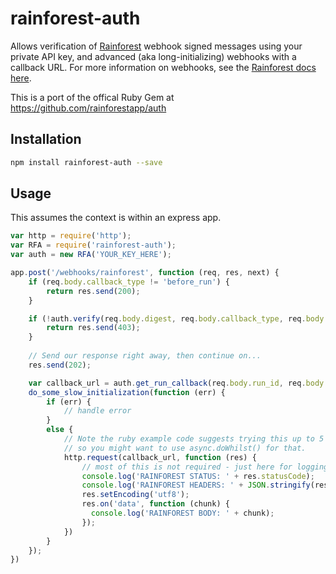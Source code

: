 # rainforest-auth
Allows verification of [Rainforest](https://www.rainforestqa.com/) webhook signed messages using your private API key, and advanced (aka long-initializing) webhooks with a callback URL. For more information on webhooks, see the [Rainforest docs here](http://support.rainforestqa.com/hc/en-us/articles/203606313-Webhooks).

This is a port of the offical Ruby Gem at https://github.com/rainforestapp/auth

## Installation

```bash
npm install rainforest-auth --save
```

## Usage

This assumes the context is within an express app.

```javascript
var http = require('http');
var RFA = require('rainforest-auth');
var auth = new RFA('YOUR_KEY_HERE');

app.post('/webhooks/rainforest', function (req, res, next) {
    if (req.body.callback_type != 'before_run') {
        return res.send(200);
    }

    if (!auth.verify(req.body.digest, req.body.callback_type, req.body.options)) {
        return res.send(403);
    }
    
    // Send our response right away, then continue on...
    res.send(202);

    var callback_url = auth.get_run_callback(req.body.run_id, req.body.callback_type);
    do_some_slow_initialization(function (err) {
        if (err) {
            // handle error
        }
        else {
            // Note the ruby example code suggests trying this up to 5 times
            // so you might want to use async.doWhilst() for that.
            http.request(callback_url, function (res) {
                // most of this is not required - just here for logging
                console.log('RAINFOREST STATUS: ' + res.statusCode);
                console.log('RAINFOREST HEADERS: ' + JSON.stringify(res.headers));
                res.setEncoding('utf8');
                res.on('data', function (chunk) {
                  console.log('RAINFOREST BODY: ' + chunk);
                });
            })
        }
    });    
})
```
